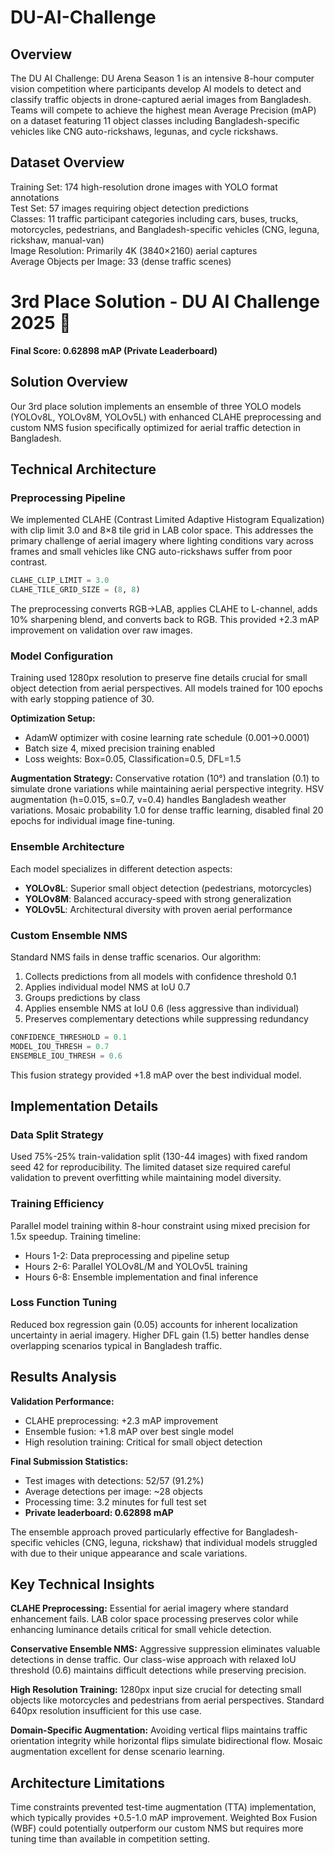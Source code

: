 # DU-AI-Challenge
## Overview
The DU AI Challenge: DU Arena Season 1 is an intensive 8-hour computer vision competition where participants develop AI models to detect and classify traffic objects in drone-captured aerial images from Bangladesh. Teams will compete to achieve the highest mean Average Precision (mAP) on a dataset featuring 11 object classes including Bangladesh-specific vehicles like CNG auto-rickshaws, legunas, and cycle rickshaws.

## Dataset Overview      
Training Set: 174 high-resolution drone images with YOLO format annotations     
Test Set: 57 images requiring object detection predictions     
Classes: 11 traffic participant categories including cars, buses, trucks, motorcycles, pedestrians, and Bangladesh-specific vehicles (CNG, leguna, rickshaw, manual-van)     
Image Resolution: Primarily 4K (3840×2160) aerial captures     
Average Objects per Image: 33 (dense traffic scenes) 

# 3rd Place Solution - DU AI Challenge 2025 🥉

**Final Score: 0.62898 mAP (Private Leaderboard)**

## Solution Overview

Our 3rd place solution implements an ensemble of three YOLO models (YOLOv8L, YOLOv8M, YOLOv5L) with enhanced CLAHE preprocessing and custom NMS fusion specifically optimized for aerial traffic detection in Bangladesh.

## Technical Architecture

### Preprocessing Pipeline
We implemented CLAHE (Contrast Limited Adaptive Histogram Equalization) with clip limit 3.0 and 8×8 tile grid in LAB color space. This addresses the primary challenge of aerial imagery where lighting conditions vary across frames and small vehicles like CNG auto-rickshaws suffer from poor contrast.

```python
CLAHE_CLIP_LIMIT = 3.0
CLAHE_TILE_GRID_SIZE = (8, 8)
```

The preprocessing converts RGB→LAB, applies CLAHE to L-channel, adds 10% sharpening blend, and converts back to RGB. This provided +2.3 mAP improvement on validation over raw images.

### Model Configuration
Training used 1280px resolution to preserve fine details crucial for small object detection from aerial perspectives. All models trained for 100 epochs with early stopping patience of 30.

**Optimization Setup:**
- AdamW optimizer with cosine learning rate schedule (0.001→0.0001)
- Batch size 4, mixed precision training enabled
- Loss weights: Box=0.05, Classification=0.5, DFL=1.5

**Augmentation Strategy:**
Conservative rotation (10°) and translation (0.1) to simulate drone variations while maintaining aerial perspective integrity. HSV augmentation (h=0.015, s=0.7, v=0.4) handles Bangladesh weather variations. Mosaic probability 1.0 for dense traffic learning, disabled final 20 epochs for individual image fine-tuning.

### Ensemble Architecture
Each model specializes in different detection aspects:
- **YOLOv8L**: Superior small object detection (pedestrians, motorcycles)  
- **YOLOv8M**: Balanced accuracy-speed with strong generalization
- **YOLOv5L**: Architectural diversity with proven aerial performance

### Custom Ensemble NMS
Standard NMS fails in dense traffic scenarios. Our algorithm:
1. Collects predictions from all models with confidence threshold 0.1
2. Applies individual model NMS at IoU 0.7  
3. Groups predictions by class
4. Applies ensemble NMS at IoU 0.6 (less aggressive than individual)
5. Preserves complementary detections while suppressing redundancy

```python
CONFIDENCE_THRESHOLD = 0.1
MODEL_IOU_THRESH = 0.7
ENSEMBLE_IOU_THRESH = 0.6
```

This fusion strategy provided +1.8 mAP over the best individual model.

## Implementation Details

### Data Split Strategy
Used 75%-25% train-validation split (130-44 images) with fixed random seed 42 for reproducibility. The limited dataset size required careful validation to prevent overfitting while maintaining model diversity.

### Training Efficiency
Parallel model training within 8-hour constraint using mixed precision for 1.5x speedup. Training timeline:
- Hours 1-2: Data preprocessing and pipeline setup
- Hours 2-6: Parallel YOLOv8L/M and YOLOv5L training
- Hours 6-8: Ensemble implementation and final inference

### Loss Function Tuning
Reduced box regression gain (0.05) accounts for inherent localization uncertainty in aerial imagery. Higher DFL gain (1.5) better handles dense overlapping scenarios typical in Bangladesh traffic.

## Results Analysis

**Validation Performance:**
- CLAHE preprocessing: +2.3 mAP improvement
- Ensemble fusion: +1.8 mAP over best single model
- High resolution training: Critical for small object detection

**Final Submission Statistics:**
- Test images with detections: 52/57 (91.2%)
- Average detections per image: ~28 objects
- Processing time: 3.2 minutes for full test set
- **Private leaderboard: 0.62898 mAP**

The ensemble approach proved particularly effective for Bangladesh-specific vehicles (CNG, leguna, rickshaw) that individual models struggled with due to their unique appearance and scale variations.

## Key Technical Insights

**CLAHE Preprocessing:** Essential for aerial imagery where standard enhancement fails. LAB color space processing preserves color while enhancing luminance details critical for small vehicle detection.

**Conservative Ensemble NMS:** Aggressive suppression eliminates valuable detections in dense traffic. Our class-wise approach with relaxed IoU threshold (0.6) maintains difficult detections while preserving precision.

**High Resolution Training:** 1280px input size crucial for detecting small objects like motorcycles and pedestrians from aerial perspectives. Standard 640px resolution insufficient for this use case.

**Domain-Specific Augmentation:** Avoiding vertical flips maintains traffic orientation integrity while horizontal flips simulate bidirectional flow. Mosaic augmentation excellent for dense scenario learning.

## Architecture Limitations

Time constraints prevented test-time augmentation (TTA) implementation, which typically provides +0.5-1.0 mAP improvement. Weighted Box Fusion (WBF) could potentially outperform our custom NMS but requires more tuning time than available in competition setting.
